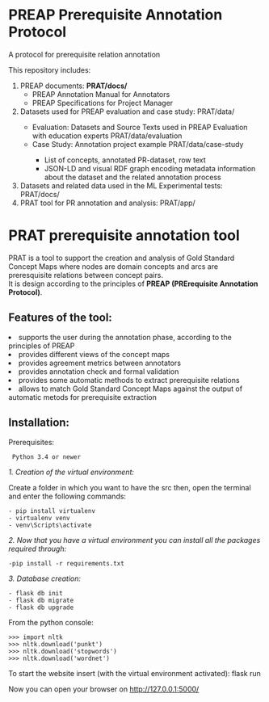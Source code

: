 # PREAP Prerequisite Annotation Protocol 
A protocol for prerequisite relation annotation

This repository includes:
<ol>
	<li> PREAP documents: <b><href="https://github.com/IntAIEdu/PRAT/tree/main/docs">PRAT/docs/</a></b>
<ul> 
<li>PREAP Annotation Manual for Annotators
<li>PREAP Specifications for Project Manager
</ul>

<li> Datasets used for PREAP evaluation and case study: <href="https://github.com/IntAIEdu/PRAT/tree/main/data">PRAT/data/</a>
<ul> 
<li>Evaluation: Datasets and Source Texts used in PREAP Evaluation with education experts <href="https://github.com/IntAIEdu/PRAT/tree/main/data/evaluation">PRAT/data/evaluation</a>
<li>Case Study: Annotation project example <href="https://github.com/IntAIEdu/PRAT/tree/main/data/case-study-annotation">PRAT/data/case-study</a>
<ul>
<li>List of concepts, annotated PR-dataset, row text
<li>JSON-LD and visual RDF graph encoding metadata information about the
dataset and the related annotation process
</ul>
</ul>

<li> Datasets and related data used in the ML Experimental tests: <href="https://github.com/IntAIEdu/PRAT/tree/main/docs">PRAT/docs/</a>
<li> PRAT tool for PR annotation and analysis: <href="https://github.com/IntAIEdu/PRAT/tree/main/app">PRAT/app/</a>
</ol>


# PRAT prerequisite annotation tool 
PRAT is a tool to support the creation and analysis of Gold Standard Concept Maps 
where nodes are domain concepts and arcs are preresquisite relations between concept pairs.\
It is design according to the principles of **PREAP (PRErequisite Annotation Protocol)**.

## Features of the tool:
<li>supports the user during the annotation phase, according to the principles of PREAP
<li>provides different views of the concept maps
<li>provides agreement metrics between annotators
<li>provides annotation check and formal validation
<li>provides some  automatic methods to extract prerequisite relations
<li>allows to match Gold Standard Concept Maps against the output of automatic metods for prerequisite extraction


## Installation:
Prerequisites:

	 Python 3.4 or newer


*1. Creation of the virtual environment:*	
    
   Create a folder in which you want to have the src
   then, open the terminal and enter the following commands:
   
    - pip install virtualenv 
    - virtualenv venv       
    - venv\Scripts\activate
    
*2. Now that you have a virtual environment you can install all the packages required through:*

	-pip install -r requirements.txt 
	
*3. Database creation:*

	- flask db init
	- flask db migrate
	- flask db upgrade
  
  From the python console:

    >>> import nltk
    >>> nltk.download('punkt')
    >>> nltk.download('stopwords')
    >>> nltk.download('wordnet')
    

To start the website insert (with the virtual environment activated): flask run 

Now you can open your browser on http://127.0.0.1:5000/


